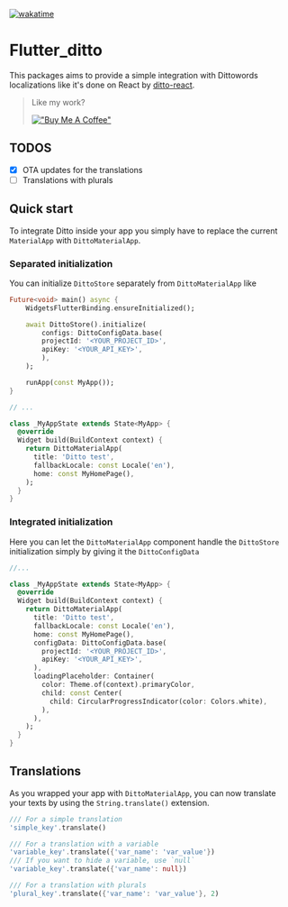 
[![wakatime](https://wakatime.com/badge/user/6de661cc-aaf6-48d1-b19c-3b8aa8990b73/project/e121e3ca-b7f1-4bf2-a1f7-25c659090e38.svg)](https://wakatime.com/badge/user/6de661cc-aaf6-48d1-b19c-3b8aa8990b73/project/e121e3ca-b7f1-4bf2-a1f7-25c659090e38)

# Flutter_ditto

This packages aims to provide a simple integration with Dittowords localizations like it's done on React by [ditto-react](https://www.npmjs.com/package/ditto-react).

> Like my work?
> 
> [!["Buy Me A Coffee"](https://www.buymeacoffee.com/assets/img/custom_images/orange_img.png)](https://www.buymeacoffee.com/smsimone)


## TODOS

- [x] OTA updates for the translations
- [ ] Translations with plurals

## Quick start

To integrate Ditto inside your app you simply have to replace the current `MaterialApp` with `DittoMaterialApp`.

### Separated initialization

You can initialize `DittoStore` separately from `DittoMaterialApp` like

```dart
Future<void> main() async {
    WidgetsFlutterBinding.ensureInitialized();

    await DittoStore().initialize(
        configs: DittoConfigData.base(
        projectId: '<YOUR_PROJECT_ID>',
        apiKey: '<YOUR_API_KEY>',
        ),
    );

    runApp(const MyApp());
}

// ...

class _MyAppState extends State<MyApp> {
  @override
  Widget build(BuildContext context) {
    return DittoMaterialApp(
      title: 'Ditto test',
      fallbackLocale: const Locale('en'),
      home: const MyHomePage(),
    );
  }
}

```

### Integrated initialization

Here you can let the `DittoMaterialApp` component handle the `DittoStore` initialization simply by giving it the `DittoConfigData`

```dart
//...

class _MyAppState extends State<MyApp> {
  @override
  Widget build(BuildContext context) {
    return DittoMaterialApp(
      title: 'Ditto test',
      fallbackLocale: const Locale('en'),
      home: const MyHomePage(),
      configData: DittoConfigData.base(
        projectId: '<YOUR_PROJECT_ID>',
        apiKey: '<YOUR_API_KEY>',
      ),
      loadingPlaceholder: Container(
        color: Theme.of(context).primaryColor,
        child: const Center(
          child: CircularProgressIndicator(color: Colors.white),
        ),
      ),
    );
  }
}
```

## Translations

As you wrapped your app with `DittoMaterialApp`, you can now translate your texts by using the `String.translate()` extension.

```dart
/// For a simple translation
'simple_key'.translate()

/// For a translation with a variable
'variable_key'.translate({'var_name': 'var_value'})
/// If you want to hide a variable, use `null`
'variable_key'.translate({'var_name': null})

/// For a translation with plurals
'plural_key'.translate({'var_name': 'var_value'}, 2)
```
